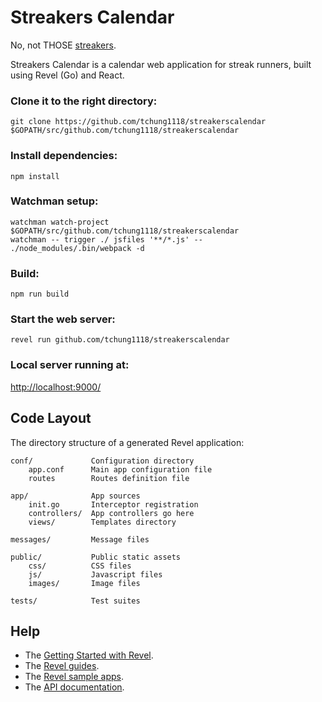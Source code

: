 # Streakers Calendar

No, not THOSE [streakers](https://en.wikipedia.org/wiki/Streaking).

Streakers Calendar is a calendar web application for streak runners, built using Revel (Go) and React.

### Clone it to the right directory:

    git clone https://github.com/tchung1118/streakerscalendar $GOPATH/src/github.com/tchung1118/streakerscalendar

### Install dependencies:

    npm install

### Watchman setup:

    watchman watch-project $GOPATH/src/github.com/tchung1118/streakerscalendar
    watchman -- trigger ./ jsfiles '**/*.js' -- ./node_modules/.bin/webpack -d

### Build:

    npm run build

### Start the web server:

    revel run github.com/tchung1118/streakerscalendar

### Local server running at:

[http://localhost:9000/](http://localhost:9000/)

## Code Layout

The directory structure of a generated Revel application:

    conf/             Configuration directory
        app.conf      Main app configuration file
        routes        Routes definition file

    app/              App sources
        init.go       Interceptor registration
        controllers/  App controllers go here
        views/        Templates directory

    messages/         Message files

    public/           Public static assets
        css/          CSS files
        js/           Javascript files
        images/       Image files

    tests/            Test suites


## Help

* The [Getting Started with Revel](http://revel.github.io/tutorial/gettingstarted.html).
* The [Revel guides](http://revel.github.io/manual/index.html).
* The [Revel sample apps](http://revel.github.io/examples/index.html).
* The [API documentation](https://godoc.org/github.com/revel/revel).
